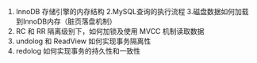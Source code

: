 1. InnoDB 存储引擎的内存结构
2.MySQL查询的执行流程
3.磁盘数据如何加载到InnoDB内存（脏页落盘机制）
4. RC 和 RR 隔离级别下，如何加锁及使用 MVCC 机制读取数据
5. undolog 和 ReadView 如何实现事务隔离性
6. redolog 如何实现事务的持久性和一致性
